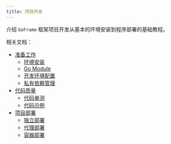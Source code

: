 ```yaml
---
title: 项目开发
---
```


介绍 `GoFrame` 框架项目开发从基本的环境安装到程序部署的基础教程。

相关文档：

- [准备工作](/docs/项目开发/准备工作/准备工作)
  - [环境安装](/docs/项目开发/准备工作/环境安装)
  - [Go Module](/docs/项目开发/准备工作/Go%20Module)
  - [开发环境配置](/docs/项目开发/准备工作/开发环境配置)
  - [私有依赖管理](/docs/项目开发/准备工作/私有依赖管理)
- [代码质量](/docs/项目开发/代码质量/代码质量)
  - [代码单测](/docs/项目开发/代码质量/代码单测)
  - [代码示例](/docs/项目开发/代码质量/代码示例)
- [项目部署](/docs/项目开发/项目部署/项目部署)
  - [独立部署](/docs/项目开发/项目部署/独立部署)
  - [代理部署](/docs/项目开发/项目部署/代理部署)
  - [容器部署](/docs/项目开发/项目部署/容器部署)